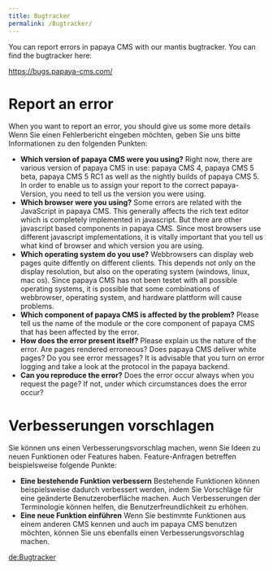```yaml
---
title: Bugtracker
permalink: /Bugtracker/
---
```


You can report errors in papaya CMS with our mantis bugtracker. You can find the bugtracker here:

[<https://bugs.papaya-cms.com/>](https://bugs.papaya-cms.com/login_page.php)

Report an error
===============

When you want to report an error, you should give us some more details Wenn Sie einen Fehlerbericht eingeben möchten, geben Sie uns bitte Informationen zu den folgenden Punkten:

-   **Which version of papaya CMS were you using?**
    Right now, there are various version of papaya CMS in use: papaya CMS 4, papaya CMS 5 beta, papaya CMS 5 RC1 as well as the nightly builds of papaya CMS 5. In order to enable us to assign your report to the correct papaya-Version, you need to tell us the version you were using.
-   **Which browser were you using?**
    Some errors are related with the JavaScript in papaya CMS. This generally affects the rich text editor which is completely implemented in javascript. But there are other javascript based components in papaya CMS. Since most browsers use different javascript implementations, it is vitally important that you tell us what kind of browser and which version you are using.
-   **Which operating system do you use?**
    Webbrowsers can display web pages quite diffently on different clients. This depends not only on the display resolution, but also on the operating system (windows, linux, mac os). Since papaya CMS has not been testet with all possible operating systems, it is possible that some combinations of webbrowser, operating system, and hardware plattform will cause problems.
-   **Which component of papaya CMS is affected by the problem?**
    Please tell us the name of the module or the core component of papaya CMS that has been affected by the error.
-   **How does the error present itself?**
    Please explain us the nature of the error. Are pages rendered erroneous? Does papaya CMS deliver white pages? Do you see error messages? It is advisable that you turn on error logging and take a look at the protocol in the papaya backend.
-   **Can you reproduce the error?**
    Does the error occur always when you request the page? If not, under which circumstances does the error occur?

Verbesserungen vorschlagen
==========================

Sie können uns einen Verbesserungsvorschlag machen, wenn Sie Ideen zu neuen Funktionen oder Features haben. Feature-Anfragen betreffen beispielsweise folgende Punkte:

-   **Eine bestehende Funktion verbessern**
    Bestehende Funktionen können beispielsweise dadurch verbessert werden, indem Sie Vorschläge für eine geänderte Benutzeroberfläche machen. Auch Verbesserungen der Terminologie können helfen, die Benutzerfreundlichkeit zu erhöhen.
-   **Eine neue Funktion einführen**
    Wenn Sie bestimmte Funktionen aus einem anderen CMS kennen und auch im papaya CMS benutzen möchten, können Sie uns ebenfalls einen Verbesserungsvorschlag machen.

[de:Bugtracker](export_de/Bugtracker.md)